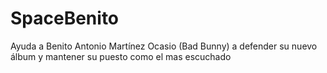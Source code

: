 # SpaceBenito
Ayuda a Benito Antonio Martínez Ocasio (Bad Bunny) a defender su nuevo álbum y mantener su puesto como el mas escuchado 
